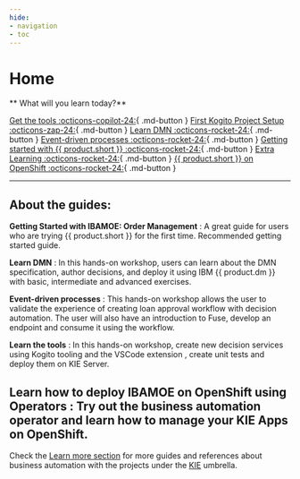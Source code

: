 ```yaml
---
hide:
- navigation
- toc
---
```


# Home

** What will you learn today?**

[Get the tools :octicons-copilot-24:](guided_exercises/00_get_tools/introduction.md){ .md-button }
[First Kogito Project Setup :octicons-zap-24:](guided_exercises/01_getting_started/introduction.md){ .md-button }
[Learn DMN :octicons-rocket-24:](guided_exercises/dmn/introduction.md){ .md-button }
[Event-driven processes :octicons-rocket-24:](guided_exercises/bam_kafka/00_introduction.md){ .md-button }
[Getting started with {{ product.short }} :octicons-rocket-24:](guided_exercises/order_management/try-order-management-app.md){ .md-button }
[Extra Learning :octicons-rocket-24:](guided_exercises/tools/introduction.md){ .md-button }
[{{ product.short }} on OpenShift :octicons-rocket-24:](guided_exercises/operator/introduction.md){ .md-button }

---

## About the guides:
**Getting Started with IBAMOE: Order Management**
: A great guide for users who are trying {{ product.short }} for the first time. Recommended getting started guide.

**Learn DMN**
: In this hands-on workshop, users can learn about the DMN specification, author decisions, and deploy it using IBM {{ product.dm }} with basic, intermediate and advanced exercises. 

**Event-driven processes**
: This hands-on workshop allows the user to validate the experience of creating loan approval workflow with decision automation. The user will also have an introduction to Fuse, develop an endpoint and consume it using the workflow. 

**Learn the tools**
: In this hands-on workshop, create new decision services using Kogito tooling and the VSCode extension , create unit tests and deploy them on KIE Server.

**Learn how to deploy IBAMOE on OpenShift using Operators**
:  Try out the business automation operator and learn how to manage your KIE Apps on OpenShift.
---

Check the [Learn more section](more.md) for more guides and references about business automation with the projects under the [KIE](kie.org) umbrella. 
